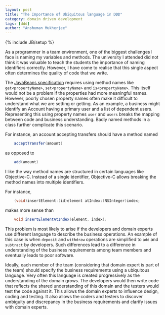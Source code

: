 ```yaml
---
layout: post
title: "The Importance of Ubiquitous language in DDD"
category: domain driven development
tags: [ddd]
author: "Anshuman Mukherjee"
---
```

{% include JB/setup %}

As a programmer in a team environment, one of the biggest challenges I face is naming my variables and methods. The university I attended did not think it was valuable to teach the students the importance of naming identifiers correctly. However, I have come to realise that this single aspect often determines the quality of code that we write. 

<!--end excerpt-->

The [JavaBeans specification](http://www.oracle.com/technetwork/java/javase/documentation/spec-136004.html) requires using method names like `get<propertyName>`, `set<propertyName>` and `is<propertyName>`. This itself would not be a problem if the properties had more meaningful names. However, poorly chosen property names often make it difficult to understand what we are setting or getting. As an example, a business might identify an Account having a primary user and a list of dependent users. Representing this using property names `user` and `users` breaks the mapping between code and business understanding. Badly named methods in a class further complicate this scenario.

For instance, an account accepting transfers should have a method named

```java
    acceptTransfer(amount)
```

as opposed to

```java
    add(amount)
```

I like the way method names are structured in certain languages like Objective-C. Instead of a single identifier, Objective-C allows breaking the method names into multiple identifiers.

For instance,

```objective-c
	(void)insertElement:(id)element atIndex:(NSInteger)index;
```

makes more sense than 

```java
	void insertElementAtIndex(element, index);
```

This problem is most likely to arise if the developers and domain experts use different language to describe the business operations. An example of this case is when `deposit` and `withdraw` operations are simplified to `add` and `subtract` by developers.  Such differences lead to a difference in understanding of the business requirements among team members and eventually leads to poor software.

Ideally, each member of the team (considering that domain expert is part of the team) should specify the business requirements using a ubiquitous language. Very often this language is created progressively as the understanding of the domain grows. The developers would then write code that reflects the shared understanding of this domain and the testers would test the code against it. This allows the domain experts to influence design, coding and testing. It also allows the coders and testers to discover ambiguity and discrepancy in the business requirements and clarify issues with domain experts.

